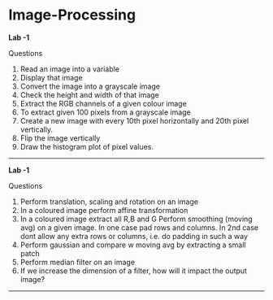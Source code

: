 # Image-Processing

 <b>Lab -1 </b>

Questions

1. Read an image into a variable 
2. Display that image
3. Convert the image into a grayscale image
4. Check the height and width of that image
5. Extract the RGB channels of a given colour image
6. To extract given 100 pixels from a grayscale image
7. Create a new image with every 10th pixel horizontally and 20th pixel vertically.
8. Flip the image vertically
9. Draw the histogram plot of pixel values.

<hr>

<b>Lab -1 </b>

Questions

1. Perform translation, scaling and rotation on an image
2. In a coloured image perform affine transformation
3. In a coloured image extract all R,B and G Perform smoothing (moving avg) on a given image. 
In one case pad rows and columns.
In 2nd case dont allow any extra rows or columns, i.e. do padding in such a way
4. Perform gaussian and compare w moving avg by extracting a small patch
5. Perform median filter on an image
6. If we increase the dimension of a filter, how will it impact the output image?

<hr>
